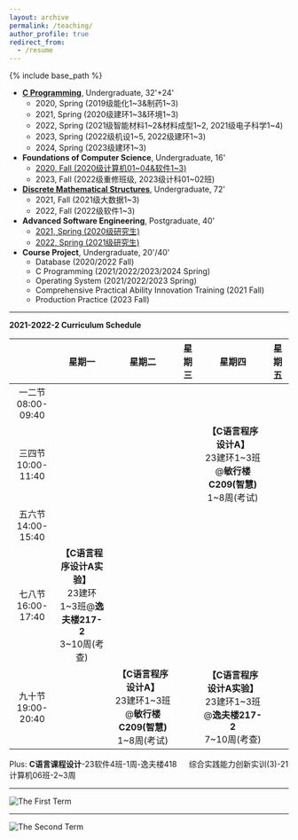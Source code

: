 ```yaml
---
layout: archive
permalink: /teaching/
author_profile: true
redirect_from:
  - /resume
---
```


{% include base_path %}

* [**C Programming**](http://guoshengkang.github.io/teaching/spring-c-programming), Undergraduate, 32'+24'
  * 2020, Spring (2019级能化1~3&制药1~3)
  * 2021, Spring (2020级建环1~3&环境1~3)
  * 2022, Spring (2021级智能材料1~2&材料成型1~2, 2021级电子科学1~4)
  * 2023, Spring (2022级机设1~5, 2022级建环1~3)
  * 2024, Spring (2023级建环1~3)
* **Foundations of Computer Science**, Undergraduate, 16'
  * [2020, Fall (2020级计算机01~04&软件1~3)](http://guoshengkang.github.io/teaching/2020-fall-foundations-of-computer-science)  
  * 2023, Fall (2022级重修班级, 2023级计科01~02班)
* [**Discrete Mathematical Structures**](http://guoshengkang.github.io/teaching/fall-discrete-mathematical-structures), Undergraduate, 72'
  * 2021, Fall (2021级大数据1~3)
  * 2022, Fall (2022级软件1~3)
* **Advanced Software Engineering**, Postgraduate, 40'
  * [2021, Spring (2020级研究生)](http://guoshengkang.github.io/teaching/2021-spring-advanced-software-engineering)
  * [2022, Spring (2021级研究生)](http://guoshengkang.github.io/teaching/2022-spring-advanced-software-engineering)
* **Course Project**, Undergraduate, 20'/40'
  * Database (2020/2022 Fall)
  * C Programming (2021/2022/2023/2024 Spring)
  * Operating System (2021/2022/2023 Spring)
  * Comprehensive Practical Ability Innovation Training (2021 Fall)
  * Production Practice (2023 Fall)

- - -

**2021-2022-2 Curriculum Schedule**

|        |星期一|星期二|星期三|星期四|星期五|
| :----: | :----: | :----: | :----: | :----: | :----: |
|一二节<br>08:00-09:40|	| | |	 |	|
|三四节<br>10:00-11:40|	|  |  |**【C语言程序设计A】**<br>23建环1~3班@**敏行楼C209(智慧)**<br>1~8周(考试)|  |
|五六节<br>14:00-15:40|  |	 |  | |  |
|七八节<br>16:00-17:40|**【C语言程序设计A实验】**<br>23建环1~3班@**逸夫楼217-2**<br>3~10周(考查)|  |  | |  |
|九十节<br>19:00-20:40|  |**【C语言程序设计A】**<br>23建环1~3班@**敏行楼C209(智慧)**<br>1~8周(考试)|  |**【C语言程序设计A实验】**<br>23建环1~3班@**逸夫楼217-2**<br>7~10周(考查)|  |

Plus: **C语言课程设计**-23软件4班-1周-逸夫楼418 &emsp; 综合实践能力创新实训(3)-21计算机06班-2~3周
- - -

![The First Term](http://guoshengkang.github.io/files/The_First_Term.jpg)  
- - -
![The Second Term](http://guoshengkang.github.io/files/The_Second_Term.jpg) 

